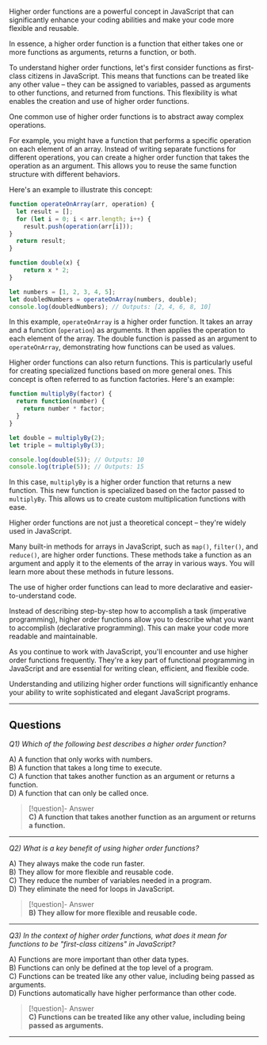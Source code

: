 Higher order functions are a powerful concept in JavaScript that can significantly enhance your coding abilities and make your code more flexible and reusable.

In essence, a higher order function is a function that either takes one or more functions as arguments, returns a function, or both.

To understand higher order functions, let's first consider functions as first-class citizens in JavaScript. This means that functions can be treated like any other value – they can be assigned to variables, passed as arguments to other functions, and returned from functions. This flexibility is what enables the creation and use of higher order functions.

One common use of higher order functions is to abstract away complex operations.

For example, you might have a function that performs a specific operation on each element of an array. Instead of writing separate functions for different operations, you can create a higher order function that takes the operation as an argument. This allows you to reuse the same function structure with different behaviors.

Here's an example to illustrate this concept:

```js
function operateOnArray(arr, operation) {
  let result = [];
  for (let i = 0; i < arr.length; i++) {
    result.push(operation(arr[i]));
}
  return result;
}

function double(x) {
    return x * 2;
}

let numbers = [1, 2, 3, 4, 5];
let doubledNumbers = operateOnArray(numbers, double);
console.log(doubledNumbers); // Outputs: [2, 4, 6, 8, 10]
```

In this example, `operateOnArray` is a higher order function. It takes an array and a function (`operation`) as arguments. It then applies the operation to each element of the array. The double function is passed as an argument to `operateOnArray`, demonstrating how functions can be used as values.

Higher order functions can also return functions. This is particularly useful for creating specialized functions based on more general ones. This concept is often referred to as function factories. Here's an example:

```js
function multiplyBy(factor) {
  return function(number) {
    return number * factor;
  }
}

let double = multiplyBy(2);
let triple = multiplyBy(3);

console.log(double(5)); // Outputs: 10
console.log(triple(5)); // Outputs: 15
```

In this case, `multiplyBy` is a higher order function that returns a new function. This new function is specialized based on the factor passed to `multiplyBy`. This allows us to create custom multiplication functions with ease.

Higher order functions are not just a theoretical concept – they're widely used in JavaScript.

Many built-in methods for arrays in JavaScript, such as `map()`, `filter()`, and `reduce()`, are higher order functions. These methods take a function as an argument and apply it to the elements of the array in various ways. You will learn more about these methods in future lessons.

The use of higher order functions can lead to more declarative and easier-to-understand code.

Instead of describing step-by-step how to accomplish a task (imperative programming), higher order functions allow you to describe what you want to accomplish (declarative programming). This can make your code more readable and maintainable.

As you continue to work with JavaScript, you'll encounter and use higher order functions frequently. They're a key part of functional programming in JavaScript and are essential for writing clean, efficient, and flexible code.

Understanding and utilizing higher order functions will significantly enhance your ability to write sophisticated and elegant JavaScript programs.

---
## Questions

*Q1) Which of the following best describes a higher order function?*

A) A function that only works with numbers.  
B) A function that takes a long time to execute.  
C) A function that takes another function as an argument or returns a function.  
D) A function that can only be called once.  

> [!question]- Answer  
> **C) A function that takes another function as an argument or returns a function.**

---

*Q2) What is a key benefit of using higher order functions?*

A) They always make the code run faster.  
B) They allow for more flexible and reusable code.  
C) They reduce the number of variables needed in a program.  
D) They eliminate the need for loops in JavaScript.  

> [!question]- Answer  
> **B) They allow for more flexible and reusable code.**

---

*Q3) In the context of higher order functions, what does it mean for functions to be "first-class citizens" in JavaScript?*

A) Functions are more important than other data types.  
B) Functions can only be defined at the top level of a program.  
C) Functions can be treated like any other value, including being passed as arguments.  
D) Functions automatically have higher performance than other code.  

> [!question]- Answer  
> **C) Functions can be treated like any other value, including being passed as arguments.**

---